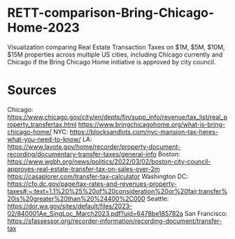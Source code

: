 # RETT-comparison-Bring-Chicago-Home-2023
Visualization comparing Real Estate Transaction Taxes on $1M, $5M, $10M, $15M properties across multiple US cities, including Chicago currently and Chicago if the Bring Chicago Home initiative is approved by city council.

# Sources #
Chicago: https://www.chicago.gov/city/en/depts/fin/supp_info/revenue/tax_list/real_property_transfertax.html
         https://www.bringchicagohome.org/what-is-bring-chicago-home/
NYC: https://blocksandlots.com/nyc-mansion-tax-heres-what-you-need-to-know/
LA: https://www.lavote.gov/home/recorder/property-document-recording/documentary-transfer-taxes/general-info
Boston: https://www.wgbh.org/news/politics/2022/03/02/boston-city-council-approves-real-estate-transfer-tax-on-sales-over-2m
        https://casaplorer.com/transfer-tax-calculator
Washington DC: https://cfo.dc.gov/page/tax-rates-and-revenues-property-taxes#:~:text=1.1%20%25%20of%20consideration%20or%20fair,transfer%20is%20greater%20than%20%24400%2C000
Seattle: https://dor.wa.gov/sites/default/files/2023-02/840001Ae_SingLoc_March2023.pdf?uid=6478be185782a
San Francisco: https://sfassessor.org/recorder-information/recording-document/transfer-tax